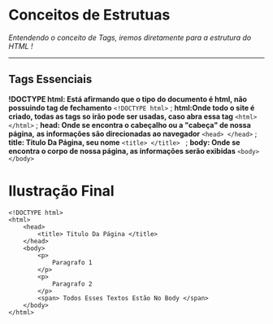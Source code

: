 # Conceitos de Estrutuas 
_Entendendo o conceito de Tags, iremos diretamente para a estrutura do HTML !_

***
## Tags Essenciais
   **!DOCTYPE html: Está afirmando que o tipo do documento é html, não possuindo tag de fechamento** `` <!DOCTYPE html> `` ; 
   **html:Onde todo o site é criado, todas as tags so irão pode ser usadas, caso abra essa tag**  ``` <html> </html> ``` ;
   **head: Onde se encontra o cabeçalho ou a "cabeça" de nossa página,** 
   **as informações são direcionadas ao navegador** ``<head> </head>`` ;
    **title: Titulo Da Página, seu nome** `` <title> </title>  `` ;
   **body: Onde se encontra o corpo de nossa página, as informações serão exibidas** `` <body> </body>  ``

# Ilustração Final 
``` 
<!DOCTYPE html>
<html>
    <head>
        <title> Titulo Da Página </title>
    </head>
    <body>
        <p>
            Paragrafo 1
        </p>
        <p>
            Paragrafo 2
        </p>
        <span> Todos Esses Textos Estão No Body </span>
    </body>
</html>

```
